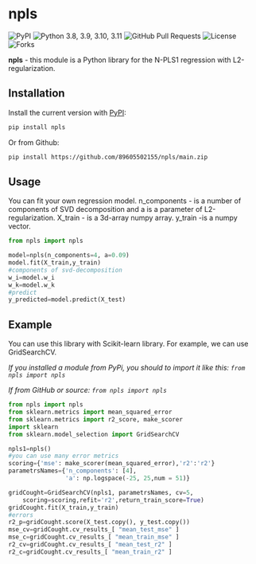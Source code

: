 # npls

![PyPI](https://img.shields.io/pypi/v/npls?color=orange) ![Python 3.8, 3.9, 3.10, 3.11](https://img.shields.io/pypi/pyversions/npls?color=blueviolet) ![GitHub Pull Requests](https://img.shields.io/github/issues-pr/89605502155/npls?color=blueviolet) ![License](https://img.shields.io/pypi/l/npls?color=blueviolet) ![Forks](https://img.shields.io/github/forks/89605502155/npls?style=social)

**npls** - this module is a Python library for the N-PLS1 regression with L2-regularization.


## Installation

Install the current version with [PyPI](https://pypi.org/project/):

```bash
pip install npls
```

Or from Github:
```bash
pip install https://github.com/89605502155/npls/main.zip
```

## Usage

You can fit your own regression model. n_components - is a number of components of SVD decomposition and a is a parameter of L2-regularization. X_train - is a 3d-array numpy array. y_train -is a numpy vector.

```python
from npls import npls 

model=npls(n_components=4, a=0.09)
model.fit(X_train,y_train)
#components of svd-decomposition
w_i=model.w_i
w_k=model.w_k
#predict
y_predicted=model.predict(X_test)
```

## Example

You can use this library with Scikit-learn library. For example, we can use GridSearchCV.

*If you installed a module from PyPi, you should to import it like this: ``` from npls import npls  ```*

*If from GitHub or source: ``` from npls import npls ```*

```python
from npls import npls 
from sklearn.metrics import mean_squared_error
from sklearn.metrics import r2_score, make_scorer
import sklearn
from sklearn.model_selection import GridSearchCV

npls1=npls()
#you can use many error metrics
scoring={'mse': make_scorer(mean_squared_error),'r2':'r2'}
parametrsNames={'n_components': [4],
                'a': np.logspace(-25, 25,num = 51)}

gridCought=GridSearchCV(npls1, parametrsNames, cv=5, 
    scoring=scoring,refit='r2',return_train_score=True)
gridCought.fit(X_train,y_train)
#errors
r2_p=gridCought.score(X_test.copy(), y_test.copy())
mse_cv=gridCought.cv_results_[ "mean_test_mse" ]
mse_c=gridCought.cv_results_[ "mean_train_mse" ]
r2_cv=gridCought.cv_results_[ "mean_test_r2" ]
r2_c=gridCought.cv_results_[ "mean_train_r2" ]
```
